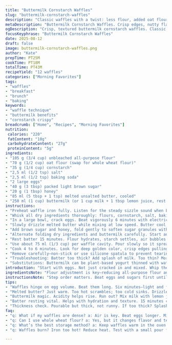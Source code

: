 ```yaml
---
title: "Buttermilk Cornstarch Waffles"
slug: "buttermilk-cornstarch-waffles"
description: "Classic waffles with a twist: less flour, added oat flour for texture and nutty depth, swapping canola oil for melted unsalted butter. The batter rests for easier handling and crispier edges. Eggs beaten longer for volume, balanced sweetness with brown sugar replaced partly by honey. Cook in preheated waffle iron until golden brown, steam hisses stop. Textured, tender, slightly chewy. Easy substitutes for dairy or flour provided. Expect a rustic, lively waffle not overly smooth, with bite and browning cues guiding timing."
metaDescription: "Buttermilk Cornstarch Waffles. Crisp edges, nutty flavors, egg volume, classic twist."
ogDescription: "Crisp, textured buttermilk cornstarch waffles. Classic with a nutty depth. Perfect for breakfast."
focusKeyphrase: "Buttermilk Cornstarch Waffles"
date: 2025-08-12
draft: false
image: buttermilk-cornstarch-waffles.png
author: "Kate"
prepTime: PT25M
cookTime: PT18M
totalTime: PT43M
recipeYield: "12 waffles"
categories: ["Morning Favorites"]
tags:
- "waffles"
- "breakfast"
- "brunch"
- "baking"
keywords:
- "waffle technique"
- "buttermilk benefits"
- "cornstarch crispy"
breadcrumb: ["Home", "Recipes", "Morning Favorites"]
nutrition: 
 calories: "220"
 fatContent: "10g"
 carbohydrateContent: "27g"
 proteinContent: "5g"
ingredients:
- "105 g (3/4 cup) unbleached all-purpose flour"
- "70 g (1/2 cup) oat flour (swap for whole wheat flour)"
- "35 g (1/4 cup) cornstarch"
- "2,5 ml (1/2 tsp) salt"
- "2,5 ml (1/2 tsp) baking soda"
- "2 large eggs"
- "40 g (3 tbsp) packed light brown sugar"
- "20 g (1 tbsp) honey"
- "85 ml (5 tbsp + 1 tsp) melted unsalted butter, cooled"
- "250 ml (1 cup) buttermilk (or 1 cup milk + 1 tbsp lemon juice, rest 5 min)"
instructions:
- "Preheat waffle iron fully. Listen for the steady sizzle sound when batter hits metal. Keep it hot."
- "Whisk all dry ingredients thoroughly: flours, cornstarch, salt, baking soda. Mix well to evenly distribute leavening. No lumps here."
- "In a large bowl, crack eggs. Beat vigorously 6 minutes with electric mixer till pale, volume triples, ribbons form when beating tool lifts. This traps air — key for lightness."
- "Slowly drizzle melted butter while mixing at low speed. Butter cool but still liquid—too hot kills eggs, curdling ruins texture. Mix just incorporated."
- "Add brown sugar and honey, fold gently to soften sugar granules without deflating beaten eggs. Honey adds moisture and subtle caramel flavor; don’t overdo or batter gets gummy."
- "Alternate folding dry ingredients and buttermilk carefully. Start and end with dry. Don’t overmix. The batter should be slightly lumpy, thick but pourable. Overworked batter yields dense waffles."
- "Rest batter 15 minutes. Flour hydrates, starch settles, air bubbles stabilize. Longer rest firms batter, helps with edges crisping during cooking."
- "Use about 75 ml (1/3 cup) per waffle cavity. Pour slowly so it spreads but doesn’t overflow. Close lid quickly to trap steam."
- "Cook 4 to 6 minutes. Look for deep golden color, crisp edges pulling subtly away from iron. Steam should slow to occasional little puffs. If steam hisses continuously, batter is wet or iron too cool."
- "Remove carefully—non-stick or use silicone spatula to prevent tearing. Stack waffles in 100°C oven if serving all at once, keeps them dry and crisp."
- "Troubleshooting: Batter too thick? Add splash of milk. Too thin? More flour or oat flour helps absorb moisture without grit. Gummy inside? Overmix or undercook. Pale waffles? Iron not hot enough or batter too wet."
- "Substitutions: Buttermilk can be plant-based yogurt thinned with water; melted butter replaced with neutral oil but flavor is flatter. Oat flour adds chew, but whole wheat takes it earthier. Cornstarch critical for crisp texture—never skip."
introduction: "Start with eggs. Not just cracked in and mixed. Whip them till ribbons form. That’s where volume begins—your waffle isn’t flat pancake masquerading as a waffle. Then butter warms just so: too hot and it kills your bubbles; too cold and it sinks to the bottom. Mixing dry ingredients like flour, cornstarch, salt, and baking soda lets them spread evenly. Cornstarch is your secret weapon for crisp edges—wafers instead of soggy pancakes. Rest the batter. 10-15 minutes is worth it for the flour to hydrate and the texture to tighten. Watch steam, the sound that signals doneness. When it quiets, your waffle is golden, crispy at the edges but tender inside. Avoid the common mistake of overmixing which creates toughness. These waffles have slight lumps—that’s normal and wanted for authentic texture. No smooth industrial batter here. Flavor? Honey plus brown sugar creates complexity but not saccharine sweetness. Melted butter brings richness, replaceable with canola, but expect flavor loss. Use oat flour to add rustic chew; whole wheat is a last resort—too strong for delicate waffle flavor. Master these fundamentals and your waffle iron will thank you."
ingredientsNote: "Flour adjustment is key—reducing all-purpose flour and adding oat flour alters texture and flavor. Oat flour’s finer softness keeps waffles tender but slightly chewy, avoids heaviness. Cornstarch is essential here—not just filler. Gives structural crunch. Salt and baking soda must be measured precisely; too little and waffles are flat, too much and bitterness rises. Egg whites beaten separately isn't necessary but think of beating whole eggs thoroughly as the same air-enrichment step. For oil, unsalted melted butter provides richness and superior mouthfeel compared to neutral oils like canola, but canola oil is an acceptable cheat. Buttermilk adds acidity activating baking soda—if unavailable, add 1 tbsp lemon juice or white vinegar to milk, let sit 5 minutes. Sugar changes: swapping part brown sugar with honey adds moisture and flavor depth. Honey can brown faster so watch cooking times. Typical batter thickness lies between pancake batter and cookie dough: think pourable but dense—clinging in dollops rather than flowing liquid."
instructionsNote: "Step order matters. Beat eggs and sugars first until pale and ribboning for volume, or expect dense waffles. Incorporate melted butter gently—too hot scrambles eggs, too cold leads to oily pockets. Alternate dry ingredients with buttermilk folding carefully to avoid overmixing: some small lumps of flour visible are fine and desirable. Let batter rest for up to 15 minutes to hydrate starch and relax gluten, which improves texture and edge crispness. Cooking is equal parts temperature and timing: preheat your waffle iron fully; a hot, crackling sizzle when batter hits is your sign. Hardware differs—monitor steam release towards end of cooking: when it slows considerably, open carefully. Crispy edges should pull slightly away from iron’s waffle pockets. Stack waffles on wire rack or keep warm in low oven to leave crisp edges intact. Avoid stacking in piles immediately; steam ruins your crunch. Common mistakes include overmixing causing tough waffles, or pouring too much batter causing uneven cooking. Use less batter for thinner, crisper waffles and more for thick, tender interiors. Note substitutions and adjustments can affect batter hydration and cooking times so treat visual and tactile cues as primary indicators."
tips:
- "Waffles hinge on egg volume. Beat them long. Six minutes—light and fluffy. Pancake flatness? Do it right. No shortcuts. Keep an eye on air."
- "Melted butter? Just warm. Too hot scrambles; too cold sinks. Drizzle while mixing at low speed. Don't rush. Texture means everything."
- "Buttermilk magic. Acidity helps rise. Run out? Mix milk with lemon juice. Let it sit. It works in a pinch. No buttermilk? Options exist."
- "Batter resting vital. Helps with hydration and texture. 15 minutes can make a difference. Don't skip this part. Critical for crisp edges."
- "Thickness check. Pourable but thick, not runny. If too thick? Splash some milk. Too thin? More flour. Balance means good waffles. Adjust as needed."
faq:
- "q: What if my waffles are dense? a: Air is key. Beat eggs longer. Mix gently. If batter thick? Add milk for balance. Watch mixing."
- "q: Can I use whole wheat flour? a: Yes, but it changes flavor and texture. Earthier taste. Better as a last resort. Watch density."
- "q: What’s the best storage method? a: Keep waffles warm in the oven. Stack? Not yet. Steam softens. Separate layers with parchment."
- "q: Waffles burn? Iron too hot! Reduce heat. Test with a small pour first. If steam constant? Too wet or temperature off. Adjust and retry."

---
```


